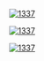 [![1337](https://i.imgur.com/FiQiyT1.png)](https://ptb.discord.com/store)

[![1337](https://i.imgur.com/nRd2y4U.png)](https://www.free.fr/freebox/freebox-delta/)

[![1337](https://i.imgur.com/vuyLMXJ.png)](https://top.gg/404)